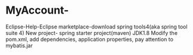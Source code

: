 # MyAccount-
Eclipse-Help-Eclipse marketplace-download spring tools4(aka spring tool suite 4)
New project- spring starter project(maven) JDK1.8
Modify the pom.xml, add dependencies, application properties, pay attention to mybatis.jar
